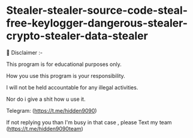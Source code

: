# Stealer-stealer-source-code-steal-free-keylogger-dangerous-stealer-crypto-stealer-data-stealer

 
 
  
 
🚧 Disclaimer  :-   

This program is for educational purposes only. 

How you use this program is your responsibility.

I will not be held accountable for any illegal activities.

Nor do i give a shit how u use it.




Telegram: (https://t.me/hidden9090)

If not replying you than I'm busy in that case , please Text my team (https://t.me/hidden9090team)
